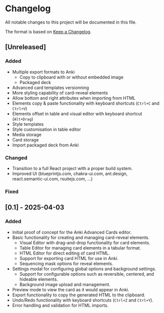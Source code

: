 # Changelog

All notable changes to this project will be documented in this file.

The format is based on [Keep a Changelog](https://keepachangelog.com/en/1.0.0/).

## [Unreleased]

### Added
- Multiple export formats to Anki
    - Copy to clipboard with or without embedded image
    - Packaged deck
- Advanced card templates versionning
- More styling capability of card-reveal elements
- Allow bottom and right attributes when importing from HTML
- Elements copy & paste functionality with keyboard shortcuts (`Ctrl+C` and `Ctrl+V`)
- Elements offset in table and visual editor with keyboard shortcut (`Alt+Drag`)
- Style templates
- Style customisation in table editor
- Media storage
- Card storage
- Import packaged deck from Anki

### Changed
- Transition to a full React project with a proper build system.
- Improved UI (blueprintjs.com, chakra-ui.com, ant.design, react.semantic-ui.com, rsuitejs.com, ...)

### Fixed

## [0.1] - 2025-04-03

### Added
- Initial proof of concept for the Anki Advanced Cards editor.
- Basic functionality for creating and managing card-reveal elements.
    - Visual Editor with drag-and-drop functionality for card elements.
    - Table Editor for managing card elements in a tabular format.
    - HTML Editor for direct editing of card HTML.
    - Support for exporting card HTML for use in Anki.
    - Sequencing mask options for reveal elements.
- Settings modal for configuring global options and background settings.
    - Support for configurable options such as reversible, centered, and hideable elements.
    - Background image upload and management.
- Preview mode to view the card as it would appear in Anki.
- Export functionality to copy the generated HTML to the clipboard.
- Undo/Redo functionality with keyboard shortcuts (`Ctrl+Z` and `Ctrl+Y`).
- Error handling and validation for HTML imports.
